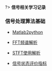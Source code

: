 <!-- 目录 -->

?> **信号相关学习记录**

### 信号处理算法基础

- [Matlab2python](/ldn/Signal/信号基础/Matlab2python.md)

- [FFT频谱解析](/ldn/Signal/信号基础/FFT频谱.md)

- [STFT使用解析](/ldn/Signal/信号基础/STFT.md)

- [信号状态评价指标](/ldn/Signal/信号基础/状态数据分析指标.md)



